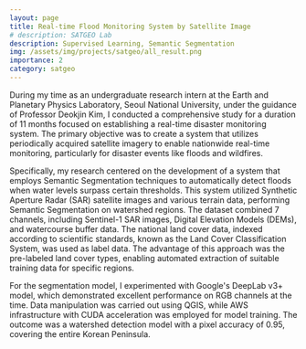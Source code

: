 ```yaml
---
layout: page
title: Real-time Flood Monitoring System by Satellite Image
# description: SATGEO Lab
description: Supervised Learning, Semantic Segmentation
img: /assets/img/projects/satgeo/all_result.png
importance: 2
category: satgeo
---
```


During my time as an undergraduate research intern at the Earth and Planetary Physics Laboratory, Seoul National University, under the guidance of Professor Deokjin Kim, I conducted a comprehensive study for a duration of 11 months focused on establishing a real-time disaster monitoring system. The primary objective was to create a system that utilizes periodically acquired satellite imagery to enable nationwide real-time monitoring, particularly for disaster events like floods and wildfires.

Specifically, my research centered on the development of a system that employs Semantic Segmentation techniques to automatically detect floods when water levels surpass certain thresholds. This system utilized Synthetic Aperture Radar (SAR) satellite images and various terrain data, performing Semantic Segmentation on watershed regions. The dataset combined 7 channels, including Sentinel-1 SAR images, Digital Elevation Models (DEMs), and watercourse buffer data. The national land cover data, indexed according to scientific standards, known as the Land Cover Classification System, was used as label data. The advantage of this approach was the pre-labeled land cover types, enabling automated extraction of suitable training data for specific regions.

For the segmentation model, I experimented with Google's DeepLab v3+ model, which demonstrated excellent performance on RGB channels at the time. Data manipulation was carried out using QGIS, while AWS infrastructure with CUDA acceleration was employed for model training. The outcome was a watershed detection model with a pixel accuracy of 0.95, covering the entire Korean Peninsula.
